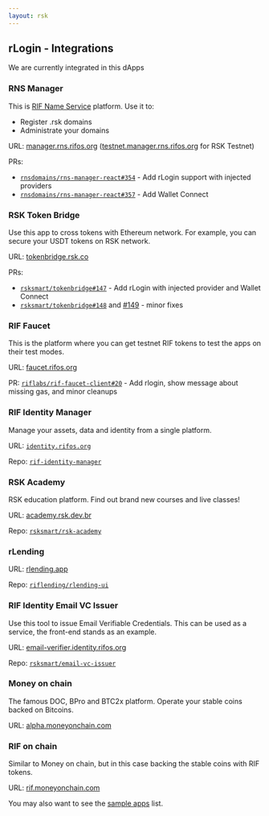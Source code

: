 ```yaml
---
layout: rsk
---
```


## rLogin - Integrations

We are currently integrated in this dApps

### RNS Manager

This is [RIF Name Service](/rif/rns) platform. Use it to:
- Register .rsk domains
- Administrate your domains

URL: [manager.rns.rifos.org](https://manager.rns.rifos.org/) ([testnet.manager.rns.rifos.org](https://testnet.manager.rns.rifos.org/) for RSK Testnet)

PRs:
- [`rnsdomains/rns-manager-react#354`](https://github.com/rnsdomains/rns-manager-react/pull/354) - Add rLogin support with injected providers
- [`rnsdomains/rns-manager-react#357`](https://github.com/rnsdomains/rns-manager-react/pull/357) - Add Wallet Connect

### RSK Token Bridge

Use this app to cross tokens with Ethereum network. For example, you can secure your USDT tokens on RSK network.

URL: [tokenbridge.rsk.co](https://tokenbridge.rsk.co/)

PRs:

- [`rsksmart/tokenbridge#147`](https://github.com/rsksmart/tokenbridge/pull/147) - Add rLogin with injected provider and Wallet Connect
- [`rsksmart/tokenbridge#148`](https://github.com/rsksmart/tokenbridge/pull/148) and [#149](https://github.com/rsksmart/tokenbridge/pull/149) - minor fixes

### RIF Faucet

This is the platform where you can get testnet RIF tokens to test the apps on their test modes.

URL: [faucet.rifos.org](https://faucet.rifos.org/)

PR: [`riflabs/rif-faucet-client#20`](https://github.com/riflabs/rif-faucet-client/pull/20) - Add rlogin, show message about missing gas, and minor cleanups

### RIF Identity Manager

Manage your assets, data and identity from a single platform.

URL: [`identity.rifos.org`](https://identity.rifos.org/)

Repo: [`rif-identity-manager`](https://github.com/rsksmart/rif-identity-manager)

### RSK Academy

RSK education platform. Find out brand new courses and live classes!

URL: [academy.rsk.dev.br](https://academy.rsk.dev.br/)

Repo: [`rsksmart/rsk-academy`](https://github.com/rsksmart/rsk-academy)

### rLending

URL: [rlending.app](https://rlending.app/)

Repo: [`riflending/rlending-ui`](https://github.com/riflending/rlending-ui)

### RIF Identity Email VC Issuer

Use this tool to issue Email Verifiable Credentials. This can be used as a service, the front-end stands as an example.

URL: [email-verifier.identity.rifos.org](https://email-verifier.identity.rifos.org/)

Repo: [`rsksmart/email-vc-issuer`](https://github.com/rsksmart/email-vc-issuer)

### Money on chain

The famous DOC, BPro and BTC2x platform. Operate your stable coins backed on Bitcoins.

URL: [alpha.moneyonchain.com](https://alpha.moneyonchain.com/)

### RIF on chain

Similar to Money on chain, but in this case backing the stable coins with RIF tokens.

URL: [rif.moneyonchain.com](https://rif.moneyonchain.com/)

You may also want to see the [sample apps](/rif/identity/rlogin/samples) list.
